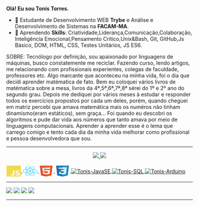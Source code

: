 
**Olá! Eu sou Tonis Torres.**
- 🔭 Estudante de Desenvolvimento WEB **Trybe** e Análise e Desenvolvimento de Sistemas na **FACAM-MA**.
- 🌱 Aprendendo **Skills**: Criatividade,Liderança,Comunicação,Colaboração, Inteligência Emocional,Pensamento Crítico,Unix&Bash, Git, GitHub,Js Básico, DOM, HTML, CSS, Testes Unitários, JS ES6.
<div>
SOBRE:
Tecnólogo por definição, sou apaixonado por linguagens de máquinas, busco constatemente me reciclar. Fazendo curso, lendo artigos, me relacionando com profissionais experientes, colegas de faculdade, professores etc. Algo marcante que aconteceu na minha vida, foi o dia que decidi aprender matématica de fato. Bem eu coloquei vários livros de matématica sobre a mesa, livros da 4ª,5ª,6ª,7ª,8ª sérei do 1º e 2º ano do segundo grau. Depois me dediquei por vários meses à estudar e responder todos os exercícios propostos por cada um deles, porém, quando cheguei em matriz percebi que amava matemática mais os numéros não tinham dinamismo(eram estáticos), sem graça... Foi quando eu descobri os algoritmos e pude dar vida aos números que tanto amava por meio de linguagens computacionais.  Aprender a aprender esse é o lema que carrego comigo e tento cada dia da minha vida melhorar como profissional e pessoa desenvolvedora que sou. 
</div>
<hr/>
<div align="center">
  <a href="https://github.com/tonistorres">
  <img height="180em" src="https://github-readme-stats.vercel.app/api?username=tonistorres&show_icons=true&theme=dark&include_all_commits=true&count_private=true"/>
  <img height="180em" src="https://github-readme-stats.vercel.app/api/top-langs/?username=tonistorres&layout=compact&langs_count=7&theme=dark"/>
</div>
<div style="display: inline_block"><br>
  
  <img align="center" alt="Tonis-Js" height="30" width="40" src="https://raw.githubusercontent.com/devicons/devicon/master/icons/javascript/javascript-plain.svg">
  <img align="center" alt="Tonis-React" height="30" width="40" src="https://raw.githubusercontent.com/devicons/devicon/master/icons/react/react-original.svg">
  <img align="center" alt="Tonis-HTML" height="30" width="40" src="https://raw.githubusercontent.com/devicons/devicon/master/icons/html5/html5-original.svg">
  <img align="center" alt="Tonis-CSS" height="30" width="40" src="https://raw.githubusercontent.com/devicons/devicon/master/icons/css3/css3-original.svg">
  <img align="center" alt="Tonis-JavaSE" height="30" width="40" src="https://cdn.jsdelivr.net/gh/devicons/devicon/icons/java/java-original.svg" />
  <img align="center" alt="Tonis-SQL" height="30" width="40" src="https://cdn.jsdelivr.net/gh/devicons/devicon/icons/mysql/mysql-original-wordmark.svg" />
  <img align="center" alt="Tonis-Arduino" height="30" width="40" src="https://cdn.jsdelivr.net/gh/devicons/devicon/icons/arduino/arduino-original-wordmark.svg" />
</div>
<hr/>
  <div>
   <a href="https://www.youtube.com/channel/UCjFo00zX0yvFrm5VIW1ieUw" target="_blank"><img src="https://img.shields.io/badge/YouTube-FF0000?style=for-the-badge&logo=youtube&logoColor=white" target="_blank"></a>
  <a href="https://www.instagram.com/tonistorresferreira/" target="_blank"><img src="https://img.shields.io/badge/-Instagram-%23E4405F?style=for-the-badge&logo=instagram&logoColor=white" target="_blank"></a>
  <a href = "mailto:sisvenda2011@gmail.com"><img src="https://img.shields.io/badge/-Gmail-%23333?style=for-the-badge&logo=gmail&logoColor=white" target="_blank"></a>
  <a href="https://www.linkedin.com/in/tonistorres" target="_blank"><img src="https://img.shields.io/badge/-LinkedIn-%230077B5?style=for-the-badge&logo=linkedin&logoColor=white" target="_blank"></a> 
</div>
<hr/>
 
